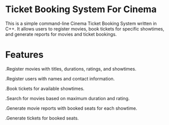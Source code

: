 # Ticket Booking System For Cinema
This is a simple command-line Cinema Ticket Booking System written in C++. It allows users to register movies, book tickets for specific showtimes, and generate reports for movies and ticket bookings.

# Features
.Register movies with titles, durations, ratings, and showtimes.


.Register users with names and contact information.


.Book tickets for available showtimes.


.Search for movies based on maximum duration and rating.


.Generate movie reports with booked seats for each showtime.


.Generate tickets for booked seats.
